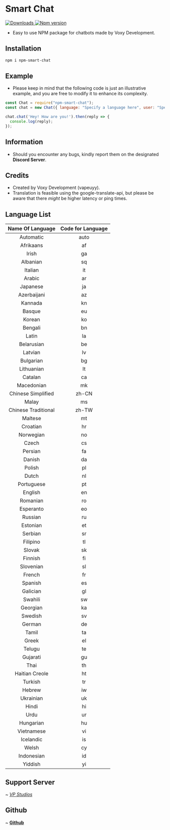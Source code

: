 # Smart Chat


<a href="https://www.npmjs.com/package/npm-smart-chat">
<img src="https://img.shields.io/npm/dt/npm-smart-chat?color=CC3534&logo=npm&style=for-the-badge" alt="Downloads">
</a>

<a href="https://www.npmjs.com/package/npm-smart-chat">
<img src="https://img.shields.io/npm/v/npm-smart-chat?color=red&label=Version&logo=npm&style=for-the-badge" alt="Npm version">
</a>

- Easy to use NPM package for chatbots made by Voxy Development.

## Installation

```bash
npm i npm-smart-chat
```
## Example

- Please keep in mind that the following code is just an illustrative example, and you are free to modify it to enhance its complexity.

```javascript
const Chat = require("npm-smart-chat");
const chat = new Chat({ language: "Specify a language here", user: "Specify a user here" }); //REQUIRED

chat.chat('Hey! How are you!').then(reply => {
  console.log(reply);
});

```
## Information
- Should you encounter any bugs, kindly report them on the designated __Discord Server__.


## Credits
- Created by Voxy Development (vapeuyy).
- Translation is feasible using the google-translate-api, but please be aware that there _might_ be higher latency or ping times.

## Language List
**Name Of Language**|**Code for Language**
:-----:|:-----:
Automatic|auto
Afrikaans|af
Irish|ga
Albanian|sq
Italian|it
Arabic|ar
Japanese|ja
Azerbaijani|az
Kannada|kn
Basque|eu
Korean|ko
Bengali|bn
Latin|la
Belarusian|be
Latvian|lv
Bulgarian|bg
Lithuanian|lt
Catalan|ca
Macedonian|mk
Chinese Simplified|zh-CN
Malay|ms
Chinese Traditional|zh-TW
Maltese|mt
Croatian|hr
Norwegian|no
Czech|cs
Persian|fa
Danish|da
Polish|pl
Dutch|nl
Portuguese|pt
English|en
Romanian|ro
Esperanto|eo
Russian|ru
Estonian|et
Serbian|sr
Filipino|tl
Slovak|sk
Finnish|fi
Slovenian|sl
French|fr
Spanish|es
Galician|gl
Swahili|sw
Georgian|ka
Swedish|sv
German|de
Tamil|ta
Greek|el
Telugu|te
Gujarati|gu
Thai|th
Haitian Creole|ht
Turkish|tr
Hebrew|iw
Ukrainian|uk
Hindi|hi
Urdu|ur
Hungarian|hu
Vietnamese|vi
Icelandic|is
Welsh|cy
Indonesian|id
Yiddish|yi



## Support Server
 ~ [*VP Studios*](https://discord.gg/QRAxvMdDJK)

## Github
 ~ [**Github**](https://github.com/vapedevv/npm-smart-chat)

